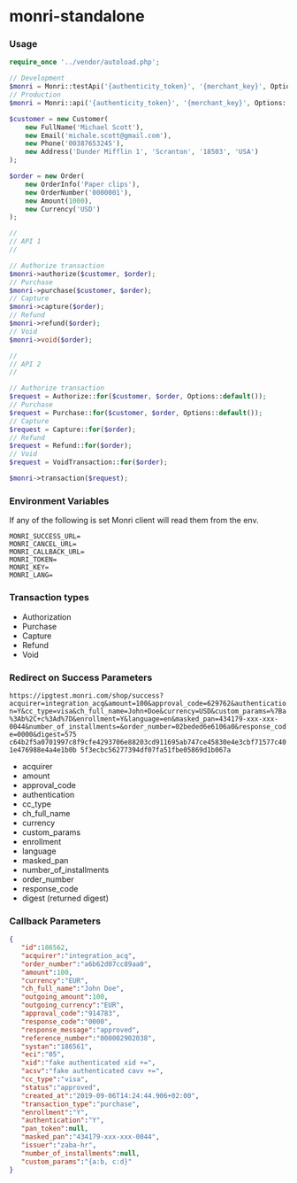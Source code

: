 # monri-standalone

### Usage

```php
require_once '../vendor/autoload.php';

// Development
$monri = Monri::testApi('{authenticity_token}', '{merchant_key}', Options::default());
// Production
$monri = Monri::api('{authenticity_token}', '{merchant_key}', Options::default());

$customer = new Customer(
    new FullName('Michael Scott'),
    new Email('michale.scott@gmail.com'),
    new Phone('00387653245'),
    new Address('Dunder Mifflin 1', 'Scranton', '18503', 'USA')
);

$order = new Order(
    new OrderInfo('Paper clips'),
    new OrderNumber('0000001'),
    new Amount(1000),
    new Currency('USD')
);

//
// API 1
//

// Authorize transaction
$monri->authorize($customer, $order);
// Purchase
$monri->purchase($customer, $order);
// Capture
$monri->capture($order);
// Refund
$monri->refund($order);
// Void
$monri->void($order);

//
// API 2
//

// Authorize transaction
$request = Authorize::for($customer, $order, Options::default());
// Purchase
$request = Purchase::for($customer, $order, Options::default());
// Capture
$request = Capture::for($order);
// Refund
$request = Refund::for($order);
// Void
$request = VoidTransaction::for($order);

$monri->transaction($request);
```

### Environment Variables

If any of the following is set Monri client will read them from the env.

```
MONRI_SUCCESS_URL=
MONRI_CANCEL_URL=
MONRI_CALLBACK_URL=
MONRI_TOKEN=
MONRI_KEY=
MONRI_LANG=
```

### Transaction types

* Authorization
* Purchase
* Capture
* Refund
* Void


### Redirect on Success Parameters

`https://ipgtest.monri.com/shop/success?acquirer=integration_acq&amount=100&approval_code=629762&authentication=Y&cc_type=visa&ch_full_name=John+Doe&currency=USD&custom_params=%7Ba%3Ab%2C+c%3Ad%7D&enrollment=Y&language=en&masked_pan=434179-xxx-xxx-0044&number_of_installments=&order_number=02beded6e6106a0&response_code=0000&digest=575 c64b2f5a0701997c8f9cfe4293706e88203cd911695ab747ce45830e4e3cbf71577c401e476988e4a4e1b0b 5f3ecbc56277394df07fa51fbe05869d1b067a`

* acquirer
* amount
* approval_code
* authentication
* cc_type
* ch_full_name
* currency
* custom_params
* enrollment
* language
* masked_pan
* number_of_installments
* order_number
* response_code
* digest (returned digest)

### Callback Parameters

```json
{
   "id":186562,
   "acquirer":"integration_acq",
   "order_number":"a6b62d07cc89aa0",
   "amount":100,
   "currency":"EUR",
   "ch_full_name":"John Doe",
   "outgoing_amount":100,
   "outgoing_currency":"EUR",
   "approval_code":"914783",
   "response_code":"0000",
   "response_message":"approved",
   "reference_number":"000002902038",
   "systan":"186561",
   "eci":"05",
   "xid":"fake authenticated xid +=",
   "acsv":"fake authenticated cavv +=",
   "cc_type":"visa",
   "status":"approved",
   "created_at":"2019-09-06T14:24:44.906+02:00",
   "transaction_type":"purchase",
   "enrollment":"Y",
   "authentication":"Y",
   "pan_token":null,
   "masked_pan":"434179-xxx-xxx-0044",
   "issuer":"zaba-hr",
   "number_of_installments":null,
   "custom_params":"{a:b, c:d}"
}
```

